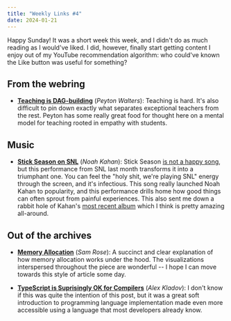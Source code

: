 ```yaml
---
title: "Weekly Links #4"
date: 2024-01-21
---
```


Happy Sunday! It was a short week this week, and I didn't do as much reading as I would've liked. I
did, however, finally start getting content I enjoy out of my YouTube recommendation algorithm: who
could've known the Like button was useful for something?

## From the webring

- [**Teaching is DAG-building**](https://pawa.lt/braindump/dag-building/) (*Peyton Walters*):
  Teaching is hard. It's also difficult to pin down exactly what separates exceptional teachers from
  the rest. Peyton has some really great food for thought here on a mental model for teaching rooted
  in empathy with students.

## Music

- [**Stick Season on SNL**](https://www.youtube.com/watch?v=I3dUY_fz-0Q) (*Noah Kahan*): Stick
  Season [is not a happy song](https://genius.com/Noah-kahan-stick-season-lyrics), but this
  performance from SNL last month transforms it into a triumphant one. You can feel the "holy shit,
  we're playing SNL" energy through the screen, and it's infectious. This song really launched Noah
  Kahan to popularity, and this performance drills home how good things can often sprout from
  painful experiences. This also sent me down a rabbit hole of Kahan's [most recent
  album](https://genius.com/albums/Noah-kahan/Stick-season-well-all-be-here-forever) which I think
  is pretty amazing all-around.

## Out of the archives

- [**Memory Allocation**](https://samwho.dev/memory-allocation/) (*Sam Rose*): A succinct and clear
  explanation of how memory allocation works under the hood. The visualizations interspersed
  throughout the piece are wonderful -- I hope I can move towards this style of article some day.

- [**TypeScript is Suprisingly OK for
  Compilers**](https://matklad.github.io/2023/08/17/typescript-is-surprisingly-ok-for-compilers.html)
  (*Alex Kladov*): I don't know if this was quite the intention of this post, but it was a great
  soft introduction to programming language implementation made even more accessible using a
  language that most developers already know.

